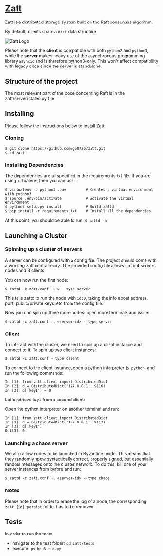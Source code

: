# [Zatt](https://github.com/g60726/zatt)

Zatt is a distributed storage system built on the [Raft](https://raft.github.io/)
consensus algorithm.

By default, clients share a `dict` data structure

![Zatt Logo](docs/logo.png?raw=true "Zatt Logo")

Please note that the **client** is compatible with both `python2` and `python3`,
while the **server** makes heavy use of the asynchronous programming library
`asyncio` and is therefore python3-only. This won't affect compatibility with
legacy code since the server is standalone.

## Structure of the project

The most relevant part of the code concerning Raft is in the zatt/server/states.py file

## Installing

Please follow the instructions below to install Zatt:

### Cloning
```
$ git clone https://github.com/g60726/zatt.git
$ cd zatt
```

### Installing Dependencies
The dependencies are all specified in the requirements.txt file. If you are using virtualenv, then you can use:

```
$ virtualenv -p python3 .env         # Creates a virtual environment with python3
$ source .env/bin/activate           # Activate the virtual environment
$ python3 setup.py install           # Build zattd
$ pip install -r requirements.txt    # Install all the dependencies
```

At this point, you should be able to run:
`$ zattd -h `

## Launching a Cluster

### Spinning up a cluster of servers

A server can be configured with a config file. The project should come with a 
working zatt.conf already. The provided config file allows up to 4 servers 
nodes and 3 clients.

You can now run the first node:

`$ zattd -c zatt.conf -i 0 --type server`

This tells zattd to run the node with `id:0`, taking the info about address,
port, public/private keys, etc from the config file.

Now you can spin up three more nodes: open more terminals and issue:

`$ zattd -c zatt.conf -i <server-id> --type server`

### Client

To interact with the cluster, we need to spin up a client instance and connect
to it. To spin up two client instances:

`$ zattd -c zatt.conf --type client`

To connect to the client instance, open a python interpreter (`$ python`) and 
run the following commands:

```
In [1]: from zatt.client import DistributedDict
In [2]: d = DistributedDict('127.0.0.1', 9116)
In [3]: d['key1'] = 0
```

Let's retrieve `key1` from a second client:

Open the python interpreter on another terminal and run:

```
In [1]: from zatt.client import DistributedDict
In [2]: d = DistributedDict('127.0.0.1', 9117)
In [3]: d['key1']
Out[3]: 0
```

### Launching a chaos server

We also allow nodes to be launched in Byzantine mode. This means that they 
randomly spew syntactically correct, properly signed, but essentially random
messages onto the cluster network. To do this, kill one of your server instances
from before and run:

`$ zattd -c zatt.conf -i <server-id> --type chaos`

### Notes

Please note that in order to erase the log of a node, the corresponding `zatt.{id}.persist` folder has to be removed.

## Tests
In order to run the tests:

* navigate to the test folder: `cd zatt/tests`
* execute: `python3 run.py`

